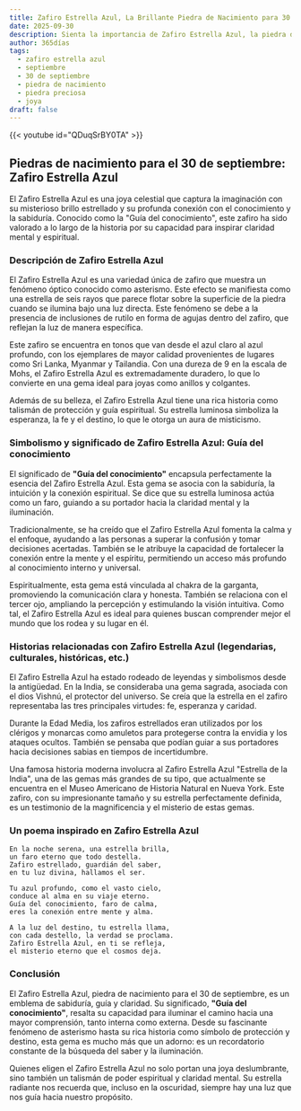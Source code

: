 ```yaml
---
title: Zafiro Estrella Azul, La Brillante Piedra de Nacimiento para 30 de septiembre
date: 2025-09-30
description: Sienta la importancia de Zafiro Estrella Azul, la piedra de nacimiento de 30 de septiembre que simboliza Guía del conocimiento. Deje que su belleza y significado iluminen su día.
author: 365días
tags:
  - zafiro estrella azul
  - septiembre
  - 30 de septiembre
  - piedra de nacimiento
  - piedra preciosa
  - joya
draft: false
---
```


{{< youtube id="QDuqSrBY0TA" >}}

## Piedras de nacimiento para el 30 de septiembre: Zafiro Estrella Azul

El Zafiro Estrella Azul es una joya celestial que captura la imaginación con su misterioso brillo estrellado y su profunda conexión con el conocimiento y la sabiduría. Conocido como la "Guía del conocimiento", este zafiro ha sido valorado a lo largo de la historia por su capacidad para inspirar claridad mental y espiritual.

### Descripción de Zafiro Estrella Azul

El Zafiro Estrella Azul es una variedad única de zafiro que muestra un fenómeno óptico conocido como asterismo. Este efecto se manifiesta como una estrella de seis rayos que parece flotar sobre la superficie de la piedra cuando se ilumina bajo una luz directa. Este fenómeno se debe a la presencia de inclusiones de rutilo en forma de agujas dentro del zafiro, que reflejan la luz de manera específica.

Este zafiro se encuentra en tonos que van desde el azul claro al azul profundo, con los ejemplares de mayor calidad provenientes de lugares como Sri Lanka, Myanmar y Tailandia. Con una dureza de 9 en la escala de Mohs, el Zafiro Estrella Azul es extremadamente duradero, lo que lo convierte en una gema ideal para joyas como anillos y colgantes.

Además de su belleza, el Zafiro Estrella Azul tiene una rica historia como talismán de protección y guía espiritual. Su estrella luminosa simboliza la esperanza, la fe y el destino, lo que le otorga un aura de misticismo.

### Simbolismo y significado de Zafiro Estrella Azul: Guía del conocimiento

El significado de **"Guía del conocimiento"** encapsula perfectamente la esencia del Zafiro Estrella Azul. Esta gema se asocia con la sabiduría, la intuición y la conexión espiritual. Se dice que su estrella luminosa actúa como un faro, guiando a su portador hacia la claridad mental y la iluminación.

Tradicionalmente, se ha creído que el Zafiro Estrella Azul fomenta la calma y el enfoque, ayudando a las personas a superar la confusión y tomar decisiones acertadas. También se le atribuye la capacidad de fortalecer la conexión entre la mente y el espíritu, permitiendo un acceso más profundo al conocimiento interno y universal.

Espiritualmente, esta gema está vinculada al chakra de la garganta, promoviendo la comunicación clara y honesta. También se relaciona con el tercer ojo, ampliando la percepción y estimulando la visión intuitiva. Como tal, el Zafiro Estrella Azul es ideal para quienes buscan comprender mejor el mundo que los rodea y su lugar en él.

### Historias relacionadas con Zafiro Estrella Azul (legendarias, culturales, históricas, etc.)

El Zafiro Estrella Azul ha estado rodeado de leyendas y simbolismos desde la antigüedad. En la India, se consideraba una gema sagrada, asociada con el dios Vishnú, el protector del universo. Se creía que la estrella en el zafiro representaba las tres principales virtudes: fe, esperanza y caridad.

Durante la Edad Media, los zafiros estrellados eran utilizados por los clérigos y monarcas como amuletos para protegerse contra la envidia y los ataques ocultos. También se pensaba que podían guiar a sus portadores hacia decisiones sabias en tiempos de incertidumbre.

Una famosa historia moderna involucra al Zafiro Estrella Azul "Estrella de la India", una de las gemas más grandes de su tipo, que actualmente se encuentra en el Museo Americano de Historia Natural en Nueva York. Este zafiro, con su impresionante tamaño y su estrella perfectamente definida, es un testimonio de la magnificencia y el misterio de estas gemas.

### Un poema inspirado en Zafiro Estrella Azul

```
En la noche serena, una estrella brilla,  
un faro eterno que todo destella.  
Zafiro estrellado, guardián del saber,  
en tu luz divina, hallamos el ser.  

Tu azul profundo, como el vasto cielo,  
conduce al alma en su viaje eterno.  
Guía del conocimiento, faro de calma,  
eres la conexión entre mente y alma.  

A la luz del destino, tu estrella llama,  
con cada destello, la verdad se proclama.  
Zafiro Estrella Azul, en ti se refleja,  
el misterio eterno que el cosmos deja.  
```

### Conclusión

El Zafiro Estrella Azul, piedra de nacimiento para el 30 de septiembre, es un emblema de sabiduría, guía y claridad. Su significado, **"Guía del conocimiento"**, resalta su capacidad para iluminar el camino hacia una mayor comprensión, tanto interna como externa. Desde su fascinante fenómeno de asterismo hasta su rica historia como símbolo de protección y destino, esta gema es mucho más que un adorno: es un recordatorio constante de la búsqueda del saber y la iluminación.

Quienes eligen el Zafiro Estrella Azul no solo portan una joya deslumbrante, sino también un talismán de poder espiritual y claridad mental. Su estrella radiante nos recuerda que, incluso en la oscuridad, siempre hay una luz que nos guía hacia nuestro propósito.